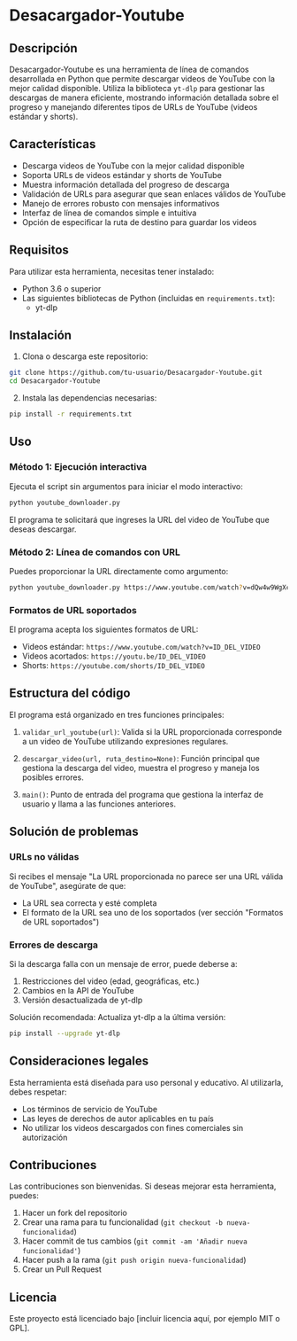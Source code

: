 # Desacargador-Youtube

## Descripción

Desacargador-Youtube es una herramienta de línea de comandos desarrollada en Python que permite descargar videos de YouTube con la mejor calidad disponible. Utiliza la biblioteca `yt-dlp` para gestionar las descargas de manera eficiente, mostrando información detallada sobre el progreso y manejando diferentes tipos de URLs de YouTube (videos estándar y shorts).

## Características

- Descarga videos de YouTube con la mejor calidad disponible
- Soporta URLs de videos estándar y shorts de YouTube
- Muestra información detallada del progreso de descarga
- Validación de URLs para asegurar que sean enlaces válidos de YouTube
- Manejo de errores robusto con mensajes informativos
- Interfaz de línea de comandos simple e intuitiva
- Opción de especificar la ruta de destino para guardar los videos

## Requisitos

Para utilizar esta herramienta, necesitas tener instalado:

- Python 3.6 o superior
- Las siguientes bibliotecas de Python (incluidas en `requirements.txt`):
  - yt-dlp

## Instalación

1. Clona o descarga este repositorio:

```bash
git clone https://github.com/tu-usuario/Desacargador-Youtube.git
cd Desacargador-Youtube
```

2. Instala las dependencias necesarias:

```bash
pip install -r requirements.txt
```

## Uso

### Método 1: Ejecución interactiva

Ejecuta el script sin argumentos para iniciar el modo interactivo:

```bash
python youtube_downloader.py
```

El programa te solicitará que ingreses la URL del video de YouTube que deseas descargar.

### Método 2: Línea de comandos con URL

Puedes proporcionar la URL directamente como argumento:

```bash
python youtube_downloader.py https://www.youtube.com/watch?v=dQw4w9WgXcQ
```

### Formatos de URL soportados

El programa acepta los siguientes formatos de URL:

- Videos estándar: `https://www.youtube.com/watch?v=ID_DEL_VIDEO`
- Videos acortados: `https://youtu.be/ID_DEL_VIDEO`
- Shorts: `https://youtube.com/shorts/ID_DEL_VIDEO`

## Estructura del código

El programa está organizado en tres funciones principales:

1. `validar_url_youtube(url)`: Valida si la URL proporcionada corresponde a un video de YouTube utilizando expresiones regulares.

2. `descargar_video(url, ruta_destino=None)`: Función principal que gestiona la descarga del video, muestra el progreso y maneja los posibles errores.

3. `main()`: Punto de entrada del programa que gestiona la interfaz de usuario y llama a las funciones anteriores.

## Solución de problemas

### URLs no válidas

Si recibes el mensaje "La URL proporcionada no parece ser una URL válida de YouTube", asegúrate de que:

- La URL sea correcta y esté completa
- El formato de la URL sea uno de los soportados (ver sección "Formatos de URL soportados")

### Errores de descarga

Si la descarga falla con un mensaje de error, puede deberse a:

1. Restricciones del video (edad, geográficas, etc.)
2. Cambios en la API de YouTube
3. Versión desactualizada de yt-dlp

Solución recomendada: Actualiza yt-dlp a la última versión:

```bash
pip install --upgrade yt-dlp
```

## Consideraciones legales

Esta herramienta está diseñada para uso personal y educativo. Al utilizarla, debes respetar:

- Los términos de servicio de YouTube
- Las leyes de derechos de autor aplicables en tu país
- No utilizar los videos descargados con fines comerciales sin autorización

## Contribuciones

Las contribuciones son bienvenidas. Si deseas mejorar esta herramienta, puedes:

1. Hacer un fork del repositorio
2. Crear una rama para tu funcionalidad (`git checkout -b nueva-funcionalidad`)
3. Hacer commit de tus cambios (`git commit -am 'Añadir nueva funcionalidad'`)
4. Hacer push a la rama (`git push origin nueva-funcionalidad`)
5. Crear un Pull Request

## Licencia

Este proyecto está licenciado bajo [incluir licencia aquí, por ejemplo MIT o GPL].